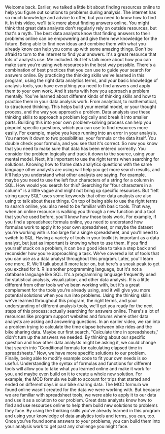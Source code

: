 

Welcome back. Earlier, we talked a little bit about finding resources online to help you figure out solutions to problems during analysis. The internet has so much knowledge and advice to offer, but you need to know how to find it. In this video, we'll talk more about finding answers online. You might think that great data analysts don't regularly rely on outside resources, but that's a myth. The best data analysts know that finding answers to their problems online can be empowering and give them new knowledge for the future. Being able to find new ideas and combine them with what you already know can help you come up with some amazing things. Don't be afraid to turn to the internet to find your answers. It's a great resource that lots of analysts use. Me included. But let's talk more about how you can make sure you're using web resources in the best way possible. There's a combination of best practices that you can use to guide your search for answers online. By practicing the thinking skills we've learned in this program, using the right data analytics terms, and your basic knowledge of analysis tools, you have everything you need to find answers and apply them to your own work. And it starts with how you approach a problem mentally. You've learned about different kinds of thinking skills and how to practice them in your data analysis work. From analytical, to mathematical, to structured thinking. This helps build your mental model, or your thought process, and the way you approach a problem. Data analysts use these thinking skills to approach a problem logically and break it into smaller parts. Building this into your own problem-solving process can help you pinpoint specific questions, which you can use to find resources more easily. For example, maybe you keep running into an error in your analysis. You narrow it down to two possibilities: your formula or the data itself. You double check your formula, and you see that it's correct. So now you know that you need to make sure that data has been entered correctly. You consider the problem logically and track it down to the source, using your mental model. Next, it's important to use the right terms when searching for solutions. Knowing how to frame data analytics questions with the same language other analysts are using will help you get more search results, and it'll help you understand what other analysts are saying. For example, maybe you need to use the left four characters of a string for a column in SQL. How would you search for this? Searching for "four characters in a column" is a little vague and might not bring up specific resources. But "left string query SQL" uses some keywords that other data analysts are also using to talk about these things. On top of being able to use the right terms to search online, you also need to be familiar with basic tools. That way, when an online resource is walking you through a new function and a tool that you've used before, you'll know how those tools work. For example, if you find a spreadsheet formula online, you need to understand how formulas work to apply it to your own spreadsheet, or maybe the dataset you're working with is too large for a single spreadsheet, and you'll need to switch to SQL. Having a variety of tools in your toolkit is important as a data analyst, but just as important is knowing when to use them. If you find yourself stuck on a problem, it can be a good idea to take a step back and reconsider how you're approaching a task. We've covered a lot of tools that you can use as a data analyst throughout this program. Later, you'll learn one more, R. We'll talk about R more later on, but here's a sneak peak to get you excited for it. R is another programming language, but it's not a database language like SQL. It's a programming language frequently used for statistical analysis, visualization, and other data analysis. R is a little different from other tools we've been working with, but it's a great complement for the tools you're already using, and it will give you more potential solutions when you run into problems. Using the thinking skills we've learned throughout this program, the right terms, and your understanding of different analysis tools, we'll get you ready for the next steps of this process: actually searching for answers online. There's a lot of resources like program support websites and forums where other data analysts are asking and answering questions. In an earlier video, we ran into a problem trying to calculate the time elapse between bike rides and the bike sharing data. Maybe our first search, "Calculate time in spreadsheets," didn't turn up the answers we needed. By thinking about our specific question and how other data analysts might be asking it, we could change that search into "Conditional formula for calculating elapsed time in spreadsheets." Now, we have more specific solutions to our problem. Finally, being able to modify example code to fit your own needs is so useful. Understanding the syntax of formulas and functions for different tools will allow you to take what you learned online and make it work for you, and maybe even build on it to create a whole new solution. For example, the MOD formula we built to account for trips that started and ended on different days in our bike sharing data. The MOD formula we found online wasn't created for the data we were working with. But because we are familiar with spreadsheet tools, we were able to apply it to our data and use it as a solution to our problem. Great data analysts know how to find and use resources online to help them build new solutions to problems they face. By using the thinking skills you've already learned in this program and using your knowledge of data analytics tools and terms, you can, too. Once you've found some answers to your problems, you can build them into your analysis work to get past any challenge you might face.
